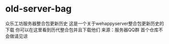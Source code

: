 # old-server-bag
众乐工坊服务器整合包更新历史
这是一个关于wehappyserver整合包更新历史的下载
你可以在这里看到历代整合包并且下载他们
来源：服务器QQ群
首个仓库不会做请见谅
